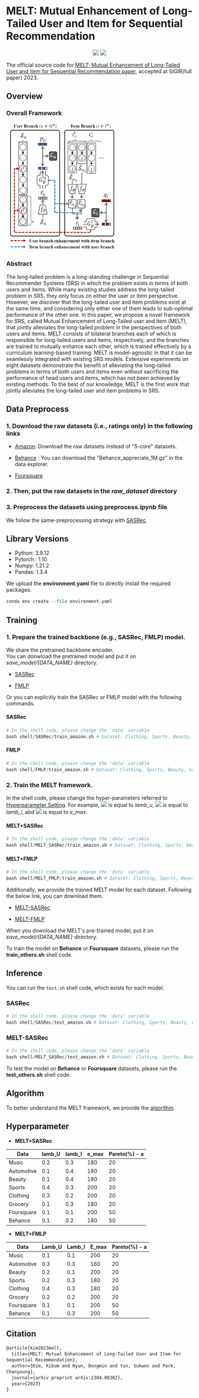 # **MELT: Mutual Enhancement of Long-Tailed User and Item for Sequential Recommendation**

<p align="center">   
    <a href="https://pytorch.org/" alt="PyTorch">
      <img src="https://img.shields.io/badge/PyTorch-%23EE4C2C.svg?e&logo=PyTorch&logoColor=white" /></a>
    <a href="https://sigir.org/sigir2023/" alt="Conference">
        <img src="https://img.shields.io/badge/SIGIR'23-lightgray" /></a>
</p>

The official source code for [MELT: Mutual Enhancement of Long-Tailed User and Item for Sequential Recommendation paper](http://arxiv.org/abs/2304.08382), accepted at SIGIR(full paper) 2023.

## **Overview**  

### Overall Framework  
<img src="figure/Main.png" width="300">

### Abstract   

The long-tailed problem is a long-standing challenge in Sequential
Recommender Systems (SRS) in which the problem exists in terms of both users and items. While many existing studies address the long-tailed problem in SRS, they only focus on either the user or item perspective. However, we discover that the long-tailed user and item problems exist at the same time, and considering only either one of them leads to sub-optimal performance of the other one. In this paper, we propose a novel framework for SRS, called Mutual Enhancement of Long-Tailed user and item (MELT), that jointly alleviates the long-tailed problem in the perspectives of both
users and items. MELT consists of bilateral branches each of which is responsible for long-tailed users and items, respectively, and the branches are trained to mutually enhance each other, which is
trained effectively by a curriculum learning-based training. MELT is model-agnostic in that it can be seamlessly integrated with existing SRS models. Extensive experiments on eight datasets demonstrate the benefit of alleviating the long-tailed problems in terms of both users and items even without sacrificing the performance of head users and items, which has not been achieved by existing methods.
To the best of our knowledge, MELT is the first work that jointly alleviates the long-tailed user and item problems in SRS.


## **Data Preprocess**  

### **1. Download the raw datasets (i.e., ratings only) in the following links**  

* [Amazon](https://cseweb.ucsd.edu/~jmcauley/datasets/amazon/links.html): Download the raw datasets instead of "5-core" datasets.

* [Behance](https://drive.google.com/drive/folders/0B9Ck8jw-TZUEc3NlMjVXdDlPU1k?resourcekey=0-6_8ykn0o4fLc5fuTEm91xA) : You can download the "Behance_appreciate_1M.gz" in the data explorer.

* [Foursquare](https://archive.org/details/201309_foursquare_dataset_umn)   
 

 
### **2. Then, put the raw datasets in the *raw_dataset* directory** 

### **3. Preprocess the datasets using **preprocess.ipynb** file**

We follow the same-preprocessing strategy with [SASRec](https://github.com/kang205/SASRec/blob/master/data/DataProcessing.py).

## **Library Versions**

* Python: 3.9.12  
* Pytorch : 1.10  
* Numpy: 1.21.2  
* Pandas: 1.3.4  

We upload the **environment.yaml** file to directly install the required packages.

``` python  
conda env create --file environment.yaml
``` 

## **Training**



### 1. Prepare the trained backbone (e.g., SASRec, FMLP) model.

We share the pretrained backbone encoder.  
You can donwload the pretrained model and put it on *save_model/{DATA_NAME}* directory.

* [SASRec](https://drive.google.com/drive/folders/1SKpdN_mAyMJgLTLSbqJOi3C9b8zm9Gbp?usp=sharing)

* [FMLP](https://drive.google.com/drive/folders/1D-dWuWKQB1VOwC91w26jjD1CvXqs2qx9?usp=sharing)

Or you can explicitly train the SASRec or FMLP model with the following commands.


#### SASRec  

``` python  
# In the shell code, please change the 'data' variable 
bash shell/SASRec/train_amazon.sh # Dataset: Clothing, Sports, Beauty, Grocery, Automotive, Music
```  

#### FMLP 

``` python  
# In the shell code, please change the 'data' variable 
bash shell/FMLP/train_amazon.sh # Dataset: Clothing, Sports, Beauty, Grocery, Automotive, Music 
```  



### 2. Train the MELT framework.

In the shell code, please change the hyper-parameters referred to [Hyperparameter Setting](#hyperparameter). For example, ![](https://latex.codecogs.com/svg.image?&space;\lambda_{u}) is equal to *lamb_u*, ![](https://latex.codecogs.com/svg.image?&space;\lambda_{i}) is equal to *lamb_i*, abd ![](https://latex.codecogs.com/svg.image?&space;e_{max}) is equal to *e_max*. 

#### MELT+SASRec  

``` python  
# In the shell code, please change the 'data' variable 
bash shell/MELT_SASRec/train_amazon.sh # Dataset: Clothing, Sports, Beauty, Grocery, Automotive, Music 
```  

#### MELT+FMLP  

``` python  
# In the shell code, please change the 'data' variable 
bash shell/MELT_FMLP/train_amazon.sh # Dataset: Clothing, Sports, Beauty, Grocery, Automotive, Music 
```  

Additionally, we provide the trained MELT model for each dataset. Following the below link, you can download them.

* [MELT-SASRec](https://drive.google.com/drive/folders/1RjlsxNGat1eMICVZ9sLE3Q1pb2Xxjp5n?usp=sharing)  

* [MELT-FMLP](https://drive.google.com/drive/folders/1BoPHgc-c1MPZUHWu8lJ3ldclNAEA4OVy?usp=sharing)  

When you download the MELT's pre-trained model, put it on *save_model/{DATA_NAME}* directory.  


To train the model on **Behance** or **Foursquare** datasets, please run the **train_others.sh** shell code.


## **Inference**

You can run the `test.sh` shell code, which exists for each model.  

### SASRec  
``` python  
# In the shell code, please change the 'data' variable 
bash shell/SASRec/test_amazon.sh # Dataset: Clothing, Sports, Beauty, Grocery, Automotive, Music 
```  


### MELT-SASRec  
``` python  
# In the shell code, please change the 'data' variable 
bash shell/MELT_SASRec/test_amazon.sh # Dataset: Clothing, Sports, Beauty, Grocery, Automotive, Music 
```  
To test the model on **Behance** or **Foursquare** datasets, please run the **test_others.sh** shell code.


## **Algorithm**  

To better understand the MELT framework, we provide the [algorithm](algorithm.md). 

## **Hyperparameter**  

* **MELT+SASRec**


|Data|lamb_U|lamb_I|e_max|Pareto(%) - a|  
|---|---|---|---|---|  
|Music|0.2|0.3|180|20|  
|Automotive|0.1|0.4|180|20|  
|Beauty|0.1|0.4|180|20|  
|Sports|0.4|0.3|200|20|  
|Clothing|0.3|0.2|200|20|  
|Grocery|0.1|0.3|180|20|  
|Foursquare|0.1|0.1|200|50|  
|Behance|0.1|0.2|180|50|

* **MELT+FMLP**  

|Data|Lamb_U|Lamb_I|E_max|Pareto(%) - a|  
|---|---|---|---|---|  
|Music|0.1|0.1|200|20|  
|Automotive|0.3|0.3|160|20|  
|Beauty|0.2|0.1|200|20|  
|Sports|0.2|0.3|180|20|  
|Clothing|0.4|0.3|180|20|  
|Grocery|0.2|0.2|200|20|  
|Foursquare|0.1|0.1|200|50|   
|Behance|0.1|0.3|200|50|


## **Citation**  
```  
@article{kim2023melt,
  title={MELT: Mutual Enhancement of Long-Tailed User and Item for Sequential Recommendation},
  author={Kim, Kibum and Hyun, Dongmin and Yun, Sukwon and Park, Chanyoung},
  journal={arXiv preprint arXiv:2304.08382},
  year={2023}
}
```


